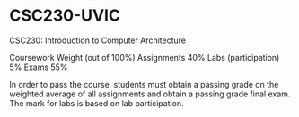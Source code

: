 # CSC230-UVIC
CSC230: Introduction to Computer Architecture

Coursework	Weight (out of 100%)
Assignments	40%
Labs (participation)	5%
Exams	55%

In order to pass the course, students must obtain a passing grade on the weighted average of all assignments and obtain a passing grade final exam.
The mark for labs is based on lab participation.
